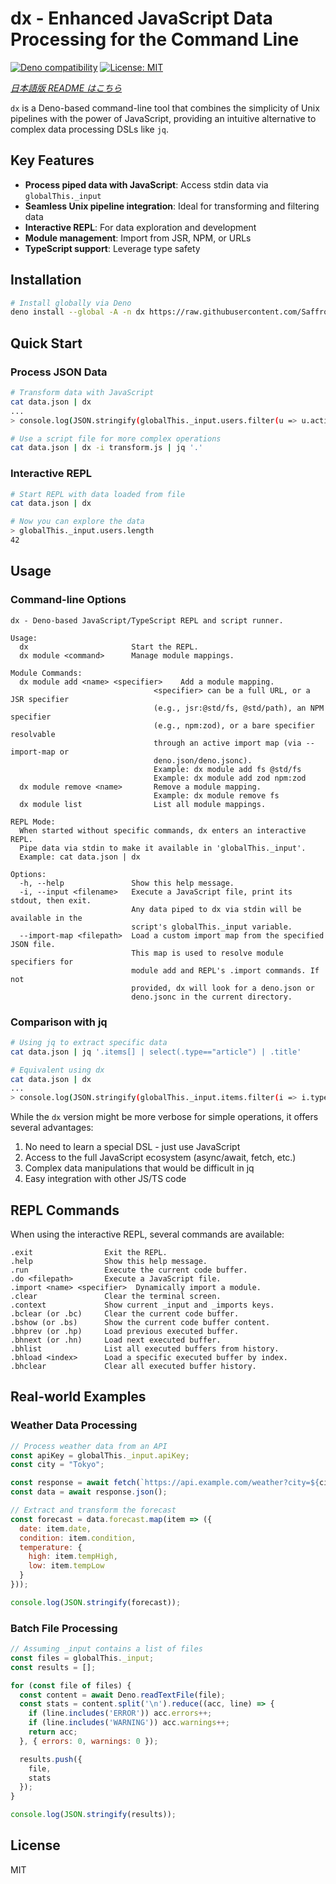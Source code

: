 # dx - Enhanced JavaScript Data Processing for the Command Line

[![Deno compatibility](https://shield.deno.dev/deno/^1.40)](https://deno.land)
[![License: MIT](https://img.shields.io/badge/License-MIT-blue.svg)](https://opensource.org/licenses/MIT)

*[日本語版 README はこちら](README-JP.md)*

`dx` is a Deno-based command-line tool that combines the simplicity of Unix pipelines with the power of JavaScript, providing an intuitive alternative to complex data processing DSLs like `jq`.

## Key Features

- **Process piped data with JavaScript**: Access stdin data via `globalThis._input`
- **Seamless Unix pipeline integration**: Ideal for transforming and filtering data
- **Interactive REPL**: For data exploration and development
- **Module management**: Import from JSR, NPM, or URLs
- **TypeScript support**: Leverage type safety

## Installation

```bash
# Install globally via Deno
deno install --global -A -n dx https://raw.githubusercontent.com/Saffrontea/dx/main/main.ts
```

## Quick Start

### Process JSON Data

```bash
# Transform data with JavaScript
cat data.json | dx 
...
> console.log(JSON.stringify(globalThis._input.users.filter(u => u.active)));

# Use a script file for more complex operations
cat data.json | dx -i transform.js | jq '.'
```

### Interactive REPL

```bash
# Start REPL with data loaded from file
cat data.json | dx

# Now you can explore the data
> globalThis._input.users.length
42
```

## Usage

### Command-line Options

```
dx - Deno-based JavaScript/TypeScript REPL and script runner.

Usage:
  dx                       Start the REPL.
  dx module <command>      Manage module mappings.

Module Commands:
  dx module add <name> <specifier>    Add a module mapping.
                                <specifier> can be a full URL, or a JSR specifier
                                (e.g., jsr:@std/fs, @std/path), an NPM specifier
                                (e.g., npm:zod), or a bare specifier resolvable
                                through an active import map (via --import-map or
                                deno.json/deno.jsonc).
                                Example: dx module add fs @std/fs
                                Example: dx module add zod npm:zod
  dx module remove <name>       Remove a module mapping.
                                Example: dx module remove fs
  dx module list                List all module mappings.

REPL Mode:
  When started without specific commands, dx enters an interactive REPL.
  Pipe data via stdin to make it available in 'globalThis._input'.
  Example: cat data.json | dx

Options:
  -h, --help               Show this help message.
  -i, --input <filename>   Execute a JavaScript file, print its stdout, then exit.
                           Any data piped to dx via stdin will be available in the
                           script's globalThis._input variable.
  --import-map <filepath>  Load a custom import map from the specified JSON file.
                           This map is used to resolve module specifiers for
                           module add and REPL's .import commands. If not
                           provided, dx will look for a deno.json or
                           deno.jsonc in the current directory.
```

### Comparison with jq

```bash
# Using jq to extract specific data
cat data.json | jq '.items[] | select(.type=="article") | .title'

# Equivalent using dx
cat data.json | dx 
...
> console.log(JSON.stringify(globalThis._input.items.filter(i => i.type === 'article').map(i => i.title)))
```

While the `dx` version might be more verbose for simple operations, it offers several advantages:

1. No need to learn a special DSL - just use JavaScript
2. Access to the full JavaScript ecosystem (async/await, fetch, etc.)
3. Complex data manipulations that would be difficult in jq
4. Easy integration with other JS/TS code

## REPL Commands

When using the interactive REPL, several commands are available:

```
.exit                Exit the REPL.
.help                Show this help message.
.run                 Execute the current code buffer.
.do <filepath>       Execute a JavaScript file.
.import <name> <specifier>  Dynamically import a module.
.clear               Clear the terminal screen.
.context             Show current _input and _imports keys.
.bclear (or .bc)     Clear the current code buffer.
.bshow (or .bs)      Show the current code buffer content.
.bhprev (or .hp)     Load previous executed buffer.
.bhnext (or .hn)     Load next executed buffer.
.bhlist              List all executed buffers from history.
.bhload <index>      Load a specific executed buffer by index.
.bhclear             Clear all executed buffer history.
```

## Real-world Examples

### Weather Data Processing

```javascript
// Process weather data from an API
const apiKey = globalThis._input.apiKey;
const city = "Tokyo";

const response = await fetch(`https://api.example.com/weather?city=${city}&apiKey=${apiKey}`);
const data = await response.json();

// Extract and transform the forecast
const forecast = data.forecast.map(item => ({
  date: item.date,
  condition: item.condition,
  temperature: {
    high: item.tempHigh,
    low: item.tempLow
  }
}));

console.log(JSON.stringify(forecast));
```

### Batch File Processing

```javascript
// Assuming _input contains a list of files
const files = globalThis._input;
const results = [];

for (const file of files) {
  const content = await Deno.readTextFile(file);
  const stats = content.split('\n').reduce((acc, line) => {
    if (line.includes('ERROR')) acc.errors++;
    if (line.includes('WARNING')) acc.warnings++;
    return acc;
  }, { errors: 0, warnings: 0 });

  results.push({
    file,
    stats
  });
}

console.log(JSON.stringify(results));
```

## License

MIT
